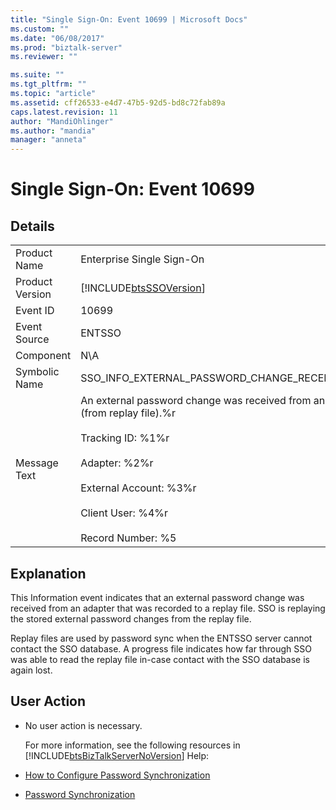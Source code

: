 ```yaml
---
title: "Single Sign-On: Event 10699 | Microsoft Docs"
ms.custom: ""
ms.date: "06/08/2017"
ms.prod: "biztalk-server"
ms.reviewer: ""

ms.suite: ""
ms.tgt_pltfrm: ""
ms.topic: "article"
ms.assetid: cff26533-e4d7-47b5-92d5-bd8c72fab89a
caps.latest.revision: 11
author: "MandiOhlinger"
ms.author: "mandia"
manager: "anneta"
---
```

# Single Sign-On: Event 10699
## Details  

|                 |                                                                                                                                                                                                                                       |
|-----------------|---------------------------------------------------------------------------------------------------------------------------------------------------------------------------------------------------------------------------------------|
|  Product Name   |                                                                                                       Enterprise Single Sign-On                                                                                                       |
| Product Version |                                                                                      [!INCLUDE[btsSSOVersion](../includes/btsssoversion-md.md)]                                                                                       |
|    Event ID     |                                                                                                                 10699                                                                                                                 |
|  Event Source   |                                                                                                                ENTSSO                                                                                                                 |
|    Component    |                                                                                                                  N\A                                                                                                                  |
|  Symbolic Name  |                                                                                           SSO_INFO_EXTERNAL_PASSWORD_CHANGE_RECEIVED_REPLAY                                                                                           |
|  Message Text   | An external password change was received from an adapter (from replay file).%r<br /><br /> Tracking ID: %1%r<br /><br /> Adapter: %2%r<br /><br /> External Account: %3%r<br /><br /> Client User: %4%r<br /><br /> Record Number: %5 |

## Explanation  
 This Information event indicates that an external password change was received from an adapter that was recorded to a replay file. SSO is replaying the stored external password changes from the replay file.  

 Replay files are used by password sync when the ENTSSO server cannot contact the SSO database. A progress file indicates how far through SSO was able to read the replay file in-case contact with the SSO database is again lost.  

## User Action  

- No user action is necessary.  

  For more information, see the following resources in [!INCLUDE[btsBizTalkServerNoVersion](../includes/btsbiztalkservernoversion-md.md)] Help:  

- [How to Configure Password Synchronization](../core/how-to-configure-password-synchronization.md)  

- [Password Synchronization](../core/password-synchronization2.md)
